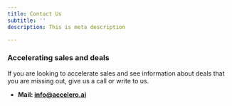 ```yaml
---
title: Contact Us
subtitle: ''
description: This is meta description

---
```

### Accelerating sales and deals

If you are looking to accelerate sales and see  information about deals that you are missing out, give us a call or write to us.

* **Mail: info@accelero.ai**